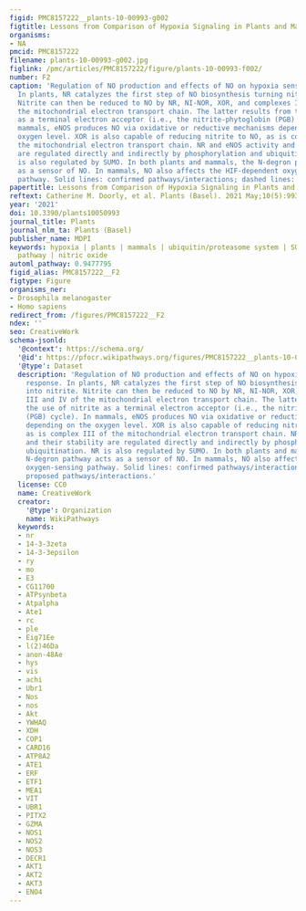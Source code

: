 ```yaml
---
figid: PMC8157222__plants-10-00993-g002
figtitle: Lessons from Comparison of Hypoxia Signaling in Plants and Mammals
organisms:
- NA
pmcid: PMC8157222
filename: plants-10-00993-g002.jpg
figlink: /pmc/articles/PMC8157222/figure/plants-10-00993-f002/
number: F2
caption: 'Regulation of NO production and effects of NO on hypoxia sensing and response.
  In plants, NR catalyzes the first step of NO biosynthesis turning nitrate into nitrite.
  Nitrite can then be reduced to NO by NR, NI-NOR, XOR, and complexes III and IV of
  the mitochondrial electron transport chain. The latter results from the use of nitrite
  as a terminal electron acceptor (i.e., the nitrite-phytoglobin (PGB) cycle). In
  mammals, eNOS produces NO via oxidative or reductive mechanisms depending on the
  oxygen level. XOR is also capable of reducing nitrite to NO, as is complex III of
  the mitochondrial electron transport chain. NR and eNOS activity and their stability
  are regulated directly and indirectly by phosphorylation and ubiquitination. NR
  is also regulated by SUMO. In both plants and mammals, the N-degron pathway acts
  as a sensor of NO. In mammals, NO also affects the HIF-dependent oxygen-sensing
  pathway. Solid lines: confirmed pathways/interactions; dashed lines: proposed pathways/interactions.'
papertitle: Lessons from Comparison of Hypoxia Signaling in Plants and Mammals.
reftext: Catherine M. Doorly, et al. Plants (Basel). 2021 May;10(5):993.
year: '2021'
doi: 10.3390/plants10050993
journal_title: Plants
journal_nlm_ta: Plants (Basel)
publisher_name: MDPI
keywords: hypoxia | plants | mammals | ubiquitin/proteasome system | SUMO | N-degron
  pathway | nitric oxide
automl_pathway: 0.9477795
figid_alias: PMC8157222__F2
figtype: Figure
organisms_ner:
- Drosophila melanogaster
- Homo sapiens
redirect_from: /figures/PMC8157222__F2
ndex: ''
seo: CreativeWork
schema-jsonld:
  '@context': https://schema.org/
  '@id': https://pfocr.wikipathways.org/figures/PMC8157222__plants-10-00993-g002.html
  '@type': Dataset
  description: 'Regulation of NO production and effects of NO on hypoxia sensing and
    response. In plants, NR catalyzes the first step of NO biosynthesis turning nitrate
    into nitrite. Nitrite can then be reduced to NO by NR, NI-NOR, XOR, and complexes
    III and IV of the mitochondrial electron transport chain. The latter results from
    the use of nitrite as a terminal electron acceptor (i.e., the nitrite-phytoglobin
    (PGB) cycle). In mammals, eNOS produces NO via oxidative or reductive mechanisms
    depending on the oxygen level. XOR is also capable of reducing nitrite to NO,
    as is complex III of the mitochondrial electron transport chain. NR and eNOS activity
    and their stability are regulated directly and indirectly by phosphorylation and
    ubiquitination. NR is also regulated by SUMO. In both plants and mammals, the
    N-degron pathway acts as a sensor of NO. In mammals, NO also affects the HIF-dependent
    oxygen-sensing pathway. Solid lines: confirmed pathways/interactions; dashed lines:
    proposed pathways/interactions.'
  license: CC0
  name: CreativeWork
  creator:
    '@type': Organization
    name: WikiPathways
  keywords:
  - nr
  - 14-3-3zeta
  - 14-3-3epsilon
  - ry
  - mo
  - E3
  - CG11700
  - ATPsynbeta
  - Atpalpha
  - Ate1
  - rc
  - ple
  - Eig71Ee
  - l(2)46Da
  - anon-48Ae
  - hys
  - vis
  - achi
  - Ubr1
  - Nos
  - nos
  - Akt
  - YWHAQ
  - XDH
  - COP1
  - CARD16
  - ATP8A2
  - ATE1
  - ERF
  - ETF1
  - MEA1
  - VIT
  - UBR1
  - PITX2
  - GZMA
  - NOS1
  - NOS2
  - NOS3
  - DECR1
  - AKT1
  - AKT2
  - AKT3
  - ENO4
---
```

